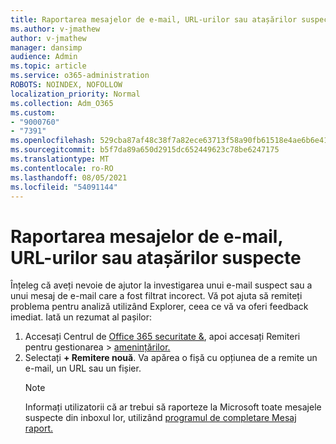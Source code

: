 ```yaml
---
title: Raportarea mesajelor de e-mail, URL-urilor sau atașărilor suspecte
ms.author: v-jmathew
author: v-jmathew
manager: dansimp
audience: Admin
ms.topic: article
ms.service: o365-administration
ROBOTS: NOINDEX, NOFOLLOW
localization_priority: Normal
ms.collection: Adm_O365
ms.custom:
- "9000760"
- "7391"
ms.openlocfilehash: 529cba87af48c38f7a82ece63713f58a90fb61518e4ae6b6e41f0b4905dcd5ae
ms.sourcegitcommit: b5f7da89a650d2915dc652449623c78be6247175
ms.translationtype: MT
ms.contentlocale: ro-RO
ms.lasthandoff: 08/05/2021
ms.locfileid: "54091144"
---
```

# <a name="report-suspicious-emails-urls-or-attachments"></a>Raportarea mesajelor de e-mail, URL-urilor sau atașărilor suspecte

Înțeleg că aveți nevoie de ajutor la investigarea unui e-mail suspect sau a unui mesaj de e-mail care a fost filtrat incorect. Vă pot ajuta să remiteți problema pentru analiză utilizând Explorer, ceea ce vă va oferi feedback imediat. Iată un rezumat al pașilor:

1. Accesați Centrul de [Office 365 securitate &](https://go.microsoft.com/fwlink/p/?linkid=2077143), apoi accesați Remiteri pentru gestionarea   >  [amenințărilor.](https://go.microsoft.com/fwlink/?linkid=2101521)
2. Selectați **+ Remitere nouă**. Va apărea o fișă cu opțiunea de a remite un e-mail, un URL sau un fișier.
    > [!NOTE]
    > Informați utilizatorii că ar trebui să raporteze la Microsoft toate mesajele suspecte din inboxul lor, utilizând [programul de completare Mesaj raport.](https://go.microsoft.com/fwlink/?linkid=2092385)
